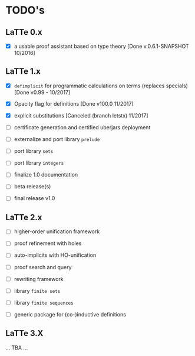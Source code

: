 
TODO's
======

LaTTe 0.x
---------

 - [X] a usable proof assistant based on type theory 
       [Done v.0.6.1-SNAPSHOT 10/2016]


LaTTe 1.x
---------

 - [X] `defimplicit` for programmatic calculations on terms 
   (replaces specials) [Done v0.99 - 10/2017]
   
 - [X] Opacity flag for definitions [Done v100.0 11/2017]
 
 - [X] explicit substitutions [Canceled (branch letstx) 11/2017]

 - [ ] certificate generation and certified uberjars deployment

 - [ ] externalize and port library `prelude`
 
 - [ ] port library `sets`
 
 - [ ] port library `integers`
 
 - [ ] finalize 1.0 documentation
 
 - [ ] beta release(s)
 
 - [ ] final release v1.0

LaTTe 2.x
---------

 - [ ] higher-order unification framework

 - [ ] proof refinement with holes
 
 - [ ] auto-implicits with HO-unification
 
 - [ ] proof search and query

 - [ ] rewriting framework
 
 - [ ] library `finite sets`
 
 - [ ] library `finite sequences`
 
 - [ ] generic package for (co-)inductive definitions
 
LaTTe 3.X
---------

 ... TBA ...
